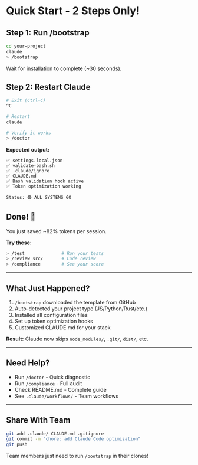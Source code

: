 # Quick Start - 2 Steps Only!

## Step 1: Run /bootstrap

```bash
cd your-project
claude
> /bootstrap
```

Wait for installation to complete (~30 seconds).

## Step 2: Restart Claude

```bash
# Exit (Ctrl+C)
^C

# Restart
claude

# Verify it works
> /doctor
```

**Expected output:**
```
✅ settings.local.json
✅ validate-bash.sh
✅ .claude/ignore
✅ CLAUDE.md
✅ Bash validation hook active
✅ Token optimization working

Status: 🟢 ALL SYSTEMS GO
```

## Done! 🎉

You just saved ~82% tokens per session.

**Try these:**
```bash
> /test              # Run your tests
> /review src/       # Code review
> /compliance        # See your score
```

---

## What Just Happened?

1. `/bootstrap` downloaded the template from GitHub
2. Auto-detected your project type (JS/Python/Rust/etc.)
3. Installed all configuration files
4. Set up token optimization hooks
5. Customized CLAUDE.md for your stack

**Result:** Claude now skips `node_modules/`, `.git/`, `dist/`, etc.

---

## Need Help?

- Run `/doctor` - Quick diagnostic
- Run `/compliance` - Full audit
- Check README.md - Complete guide
- See `.claude/workflows/` - Team workflows

---

## Share With Team

```bash
git add .claude/ CLAUDE.md .gitignore
git commit -m "chore: add Claude Code optimization"
git push
```

Team members just need to run `/bootstrap` in their clones!
